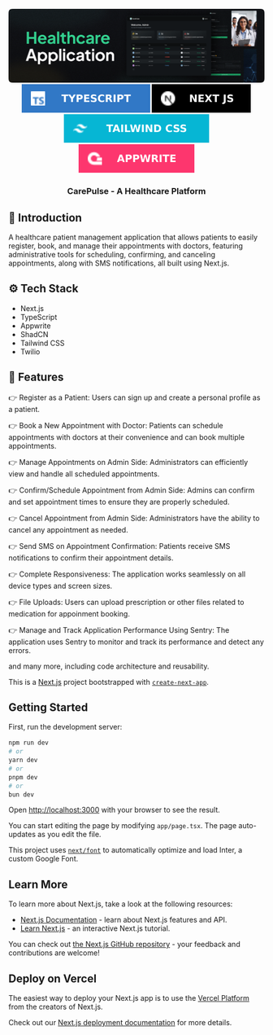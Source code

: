 <div align="center">
  <br />
      <img src="https://github.com/omkarpawar7000/CarePulse/blob/d9e697224a3bbd473105d995ec072ed2c5f4da02/carepulse.png" alt="Project Banner">
  <br />

  <div>
    <img src="https://github.com/omkarpawar7000/CarePulse/blob/d9e697224a3bbd473105d995ec072ed2c5f4da02/typescript.svg" alt="typescript" />
    <img src="https://github.com/omkarpawar7000/CarePulse/blob/d9e697224a3bbd473105d995ec072ed2c5f4da02/nextjs.svg" alt="nextdotjs" />
    <img src="https://github.com/omkarpawar7000/CarePulse/blob/d9e697224a3bbd473105d995ec072ed2c5f4da02/tailwindcss.svg" alt="tailwindcss" />
    <img src="https://github.com/omkarpawar7000/CarePulse/blob/d9e697224a3bbd473105d995ec072ed2c5f4da02/appwrite.svg" alt="appwrite" />
  </div>

  <h3 align="center">CarePulse - A Healthcare Platform</h3>
</div>

## <a name="introduction">🤖 Introduction</a>
A healthcare patient management application that allows patients to easily register, book, and manage their appointments with doctors, featuring administrative tools for scheduling, confirming, and canceling appointments, along with SMS notifications, all built using Next.js.

## <a name="tech-stack">⚙️ Tech Stack</a>

- Next.js
- TypeScript
- Appwrite
- ShadCN
- Tailwind CSS
- Twilio

## <a name="features">🔋 Features</a>

👉 Register as a Patient: Users can sign up and create a personal profile as a patient.

👉 Book a New Appointment with Doctor: Patients can schedule appointments with doctors at their convenience and can book multiple appointments.

👉 Manage Appointments on Admin Side: Administrators can efficiently view and handle all scheduled appointments.

👉 Confirm/Schedule Appointment from Admin Side: Admins can confirm and set appointment times to ensure they are properly scheduled.

👉 Cancel Appointment from Admin Side: Administrators have the ability to cancel any appointment as needed.

👉 Send SMS on Appointment Confirmation: Patients receive SMS notifications to confirm their appointment details.

👉 Complete Responsiveness: The application works seamlessly on all device types and screen sizes.

👉 File Uploads: Users can upload prescription or other files related to medication for appoinment booking.

👉 Manage and Track Application Performance Using Sentry: The application uses Sentry to monitor and track its performance and detect any errors.

and many more, including code architecture and reusability.


This is a [Next.js](https://nextjs.org/) project bootstrapped with [`create-next-app`](https://github.com/vercel/next.js/tree/canary/packages/create-next-app).

## Getting Started

First, run the development server:

```bash
npm run dev
# or
yarn dev
# or
pnpm dev
# or
bun dev
```

Open [http://localhost:3000](http://localhost:3000) with your browser to see the result.

You can start editing the page by modifying `app/page.tsx`. The page auto-updates as you edit the file.

This project uses [`next/font`](https://nextjs.org/docs/basic-features/font-optimization) to automatically optimize and load Inter, a custom Google Font.

## Learn More

To learn more about Next.js, take a look at the following resources:

- [Next.js Documentation](https://nextjs.org/docs) - learn about Next.js features and API.
- [Learn Next.js](https://nextjs.org/learn) - an interactive Next.js tutorial.

You can check out [the Next.js GitHub repository](https://github.com/vercel/next.js/) - your feedback and contributions are welcome!

## Deploy on Vercel

The easiest way to deploy your Next.js app is to use the [Vercel Platform](https://vercel.com/new?utm_medium=default-template&filter=next.js&utm_source=create-next-app&utm_campaign=create-next-app-readme) from the creators of Next.js.

Check out our [Next.js deployment documentation](https://nextjs.org/docs/deployment) for more details.
